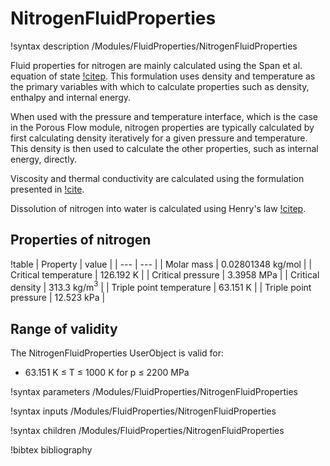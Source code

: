 # NitrogenFluidProperties

!syntax description /Modules/FluidProperties/NitrogenFluidProperties

Fluid properties for nitrogen are mainly calculated using the Span et al. equation of state
[!citep](span2000). This formulation uses density and temperature as the primary variables with
which to calculate properties such as density, enthalpy and internal energy.

When used with the pressure and temperature interface, which is the case in the Porous Flow module, nitrogen properties are typically calculated by first calculating density iteratively for a given pressure and temperature. This density is then used to calculate the other properties, such as internal energy, directly.

Viscosity and thermal conductivity are calculated using the formulation presented in [!cite](lemmon2004).

Dissolution of nitrogen into water is calculated using Henry's law [!citep](iapws2004).

## Properties of nitrogen

!table
| Property             | value |
| --- | --- |
| Molar mass           | 0.02801348 kg/mol |
| Critical temperature | 126.192 K       |
| Critical pressure    | 3.3958 MPa        |
| Critical density     | 313.3 kg/m$^3$ |
| Triple point temperature | 63.151 K |
| Triple point pressure | 12.523 kPa |

## Range of validity

The NitrogenFluidProperties UserObject is valid for:

- 63.151 K $\le$ T $\le$ 1000 K for p $\le$ 2200 MPa

!syntax parameters /Modules/FluidProperties/NitrogenFluidProperties

!syntax inputs /Modules/FluidProperties/NitrogenFluidProperties

!syntax children /Modules/FluidProperties/NitrogenFluidProperties

!bibtex bibliography
